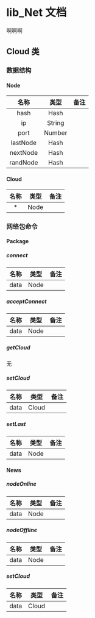 # lib_Net 文档

啊啊啊

## Cloud 类

### 数据结构

#### Node

|    名称    |   类型   |  备注  |
| :------: | :----: | :--: |
|   hash   |  Hash  |      |
|    ip    | String |      |
|   port   | Number |      |
| lastNode |  Hash  |      |
| nextNode |  Hash  |      |
| randNode |  Hash  |      |

#### Cloud
|  名称  |  类型  |  备注  |
| :--: | :--: | :--: |
|  *   | Node |      |

### 网络包命令

#### Package

##### connect

|  名称  |  类型  |  备注  |
| :--: | :--: | :--: |
| data | Node |      |

##### acceptConnect

|  名称  |  类型  |  备注  |
| :--: | :--: | :--: |
| data | Node |      |

##### getCloud
无

##### setCloud
|  名称  |  类型   |  备注  |
| :--: | :---: | :--: |
| data | Cloud |      |


##### setLast

|  名称  |  类型  |  备注  |
| :--: | :--: | :--: |
| data | Node |      |

#### News

##### nodeOnline
|  名称  |  类型  |  备注  |
| :--: | :--: | :--: |
| data | Node |      |

##### nodeOffline

|  名称  |  类型  |  备注  |
| :--: | :--: | :--: |
| data | Node |      |

##### setCloud
|  名称  |  类型   |  备注  |
| :--: | :---: | :--: |
| data | Cloud |      |

